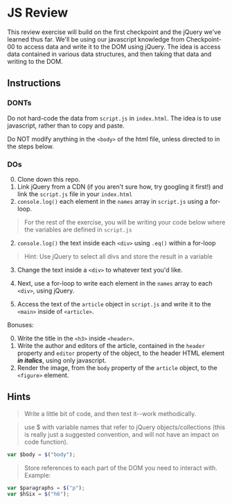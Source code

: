 # JS Review

This review exercise will build on the first checkpoint and the jQuery we've learned thus far. We'll be using our javascript knowledge from Checkpoint-00 to access data and write it to the DOM using jQuery. The idea is access data contained in various data structures, and then taking that data and writing to the DOM.



## Instructions

### DONTs

Do not hard-code the data from `script.js` in `index.html`. The idea is to use javascript, rather than to copy and paste.

Do NOT modify anything in the `<body>` of the html file, unless directed to in the steps below.

### DOs

0. Clone down this repo.
0. Link jQuery from a CDN (if you aren't sure how, try googling it first!) and link the `script.js` file in your `index.html`
1. `console.log()` each element in the `names` array in `script.js` using a for-loop.
> For the rest of the exercise, you will be writing your code below where the variables are defined in `script.js
`
2. `console.log()` the text inside each `<div>` using `.eq()` within a for-loop
  > Hint: Use jQuery to select all divs and store the result in a variable

3. Change the text inside a `<div>` to whatever text you'd like.

4. Next, use a for-loop to write each element in the `names` array to each `<div>`, using jQuery.
6. Access the text of the `article` object in `script.js` and write it to the `<main>` inside of `<article>`.

Bonuses:

0. Write the title in the `<h3>` inside `<header>`.
1. Write the author and editors of the article, contained in the `header` property and `editor` property of the object, to the header HTML element ***in italics***, using only javascript.
2. Render the image, from the `body` property of the `article` object, to the `<figure>` element.

## Hints

> Write a little bit of code, and then test it--work methodically.

> use $ with variable names that refer to jQuery objects/collections (this is really just a suggested convention, and will not have an impact on code function).
```js
var $body = $("body");
```

>  Store references to each part of the DOM you need to interact with. Example:
```js
var $paragraphs = $("p");
var $hSix = $("h6");   
```

